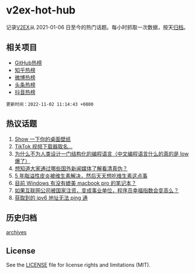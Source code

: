 # v2ex-hot-hub

 记录[V2EX](https://www.v2ex.com/)从 2021-01-06 日至今的热门话题。每小时抓取一次数据，按天[归档](archives)。
 
 ## 相关项目

- [GitHub热榜](https://github.com/snaildev/github-hot-hub)
- [知乎热榜](https://github.com/snaildev/zhihu-hot-hub)
- [微博热榜](https://github.com/snaildev/weibo-hot-hub)
- [头条热榜](https://github.com/snaildev/toutiao-hot-hub)
- [抖音热榜](https://github.com/snaildev/douyin-hot-hub)


 `更新时间：2022-11-02 11:14:43 +0800`

## 热议话题

1. [Show 一下你的桌面壁纸](https://www.v2ex.com/t/891728)
1. [TikTok 视频下载器取名...](https://www.v2ex.com/t/891790)
1. [为什么不为人类设计一门结构化的编程语言（中文编程语言什么的真的是 low 爆了）](https://www.v2ex.com/t/891914)
1. [想知道大家通过哪些国外新闻媒体了解看清真伪？](https://www.v2ex.com/t/891965)
1. [5 年脂溢性皮炎被维生素解决，然后天天想吃维生素这点事](https://www.v2ex.com/t/891848)
1. [目前 Windows 有没有媲美 macbook pro 的笔记本？](https://www.v2ex.com/t/891857)
1. [如果互联网公司被国家注资，变成事业单位，程序员幸福指数会变高么？](https://www.v2ex.com/t/891796)
1. [获取到的 ipv6 地址无法 ping 通](https://www.v2ex.com/t/891844)

## 历史归档

[archives](archives)

## License

See the [LICENSE](LICENSE) file for license rights and limitations (MIT).
